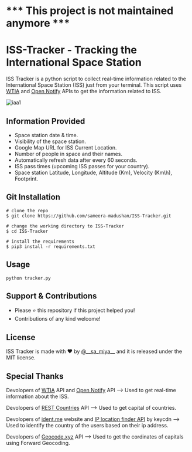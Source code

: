 # *** This project is not maintained anymore ***
# ISS-Tracker - Tracking the International Space Station

ISS Tracker is a python script to collect real-time information related to the International Space Station (ISS) just from your terminal. This script uses [WTIA](https://wheretheiss.at/w/developer) and [Open Notify](http://open-notify.org/Open-Notify-API/) APIs to get the information related to ISS.

![iaa1](https://user-images.githubusercontent.com/55880211/80864038-98d3e880-8c9d-11ea-9879-da6f73ca2163.gif)

## Information Provided

- Space station date & time.
- Visibility of the space station. 
- Google Map URL for ISS Current Location.
- Number of people in space and their names.
- Automatically refresh data after every 60 seconds.
- ISS pass times (upcoming ISS passes for your country).
- Space station  Latitude, Longitude, Altitude (Km), Velocity (Km\h), Footprint.

## Git Installation
```
# clone the repo
$ git clone https://github.com/sameera-madushan/ISS-Tracker.git

# change the working directory to ISS-Tracker
$ cd ISS-Tracker

# install the requirements
$ pip3 install -r requirements.txt
```
## Usage
```
python tracker.py
```

## Support & Contributions
- Please ⭐️ this repository if this project helped you!
- Contributions of any kind welcome!

## License
ISS Tracker is made with ♥ by [@_\_sa_miya__](https://twitter.com/__sa_miya__) and it is released under the MIT license.

## Special Thanks
Devolopers of [WTIA](https://wheretheiss.at/w/developer) API and [Open Notify](http://open-notify.org/Open-Notify-API/) API --> Used to get real-time information about the ISS.

Devolopers of [REST Countries](https://restcountries.eu/) API --> Used to get capital of countries.

Devolopers of [ident.me](https://ident.me/) website and [IP location finder API](https://tools.keycdn.com/geo) by keycdn  --> Used to identify the country of the users based on their ip address.

Devolopers of [Geocode.xyz](http://geocode.xyz/api) API --> Used to get the cordinates of capitals using Forward Geocoding.



